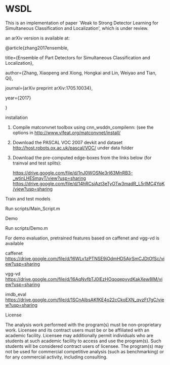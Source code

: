 # WSDL
This is an implementation of paper 
`Weak to Strong Detector Learning for Simultaneous Classification and Localization', which is under review.

an arXiv version is available at:

@article{zhang2017ensemble,

  title={Ensemble of Part Detectors for Simultaneous Classification and Localization},

  author={Zhang, Xiaopeng and Xiong, Hongkai and Lin, Weiyao and Tian, Qi},
  
  journal={arXiv preprint arXiv:1705.10034},
  
  year={2017}

}

installation
1. Compile matconvnet toolbox using cnn_wsddn_compilenn: (see the options in http://www.vlfeat.org/matconvnet/install/

2. Download the PASCAL VOC 2007 devkit and dataset http://host.robots.ox.ac.uk/pascal/VOC/ under data folder

3. Download the pre-computed edge-boxes from the links below (for trainval and test splits):

    https://drive.google.com/file/d/1nJ0WOSNe3rI63MnRB3-_wtinLHESmayT/view?usp=sharing
    https://drive.google.com/file/d/14hRCsiAzt3eTyOTw3madR_L5rlMC4YqK/view?usp=sharing

Train and test models

Run scripts/Main_Script.m 

Demo

Run scripts/Demo.m

For demo evaluation, pretrained features based on caffenet and vgg-vd is available 

caffenet   https://drive.google.com/file/d/16WLv1zPTNSE9iOdmHD5AjrSmCJDtOfSc/view?usp=sharing

vgg-vd     https://drive.google.com/file/d/16AqNvfbTJ0lEzHOqoqepyydKakXew8IM/view?usp=sharing 

imdb_eval  https://drive.google.com/file/d/1SCnAIbsAKfKE4o22cCkoEXN_qvzFt7gC/view?usp=sharing


License

The analysis work performed with the program(s) must be non-proprietary work. Licensee and its contract users must be or be affiliated with an academic facility. Licensee may additionally permit individuals who are students at such academic facility to access and use the program(s). Such students will be considered contract users of licensee. The program(s) may not be used for commercial competitive analysis (such as benchmarking) or for any commercial activity, including consulting.


